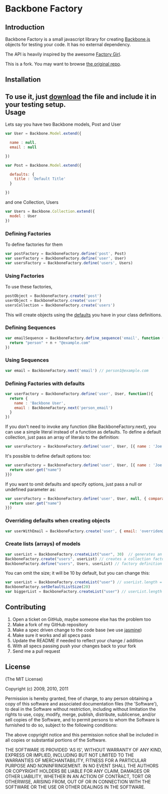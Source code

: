 Backbone Factory
================

Introduction
------------

Backbone Factory is a small javascript library for creating [Backbone.js](http://documentcloud.github.com/backbone/) objects for testing your code. It has no external dependency. 

The API is heavily inspired by the awesome [Factory Girl](https://github.com/thoughtbot/factory_girl).

This is a fork. You may want to browse [the original repo](https://github.com/SupportBee/Backbone-Factory).


Installation
------------

To use it, just [download](https://github.com/ejosafat/Backbone-Factory/raw/master/public/javascripts/backbone-factory.js) the file and include it in your testing setup.  
Usage
-----

Lets say you have two Backbone models, Post and User

```javascript
var User = Backbone.Model.extend({

  name : null,
  email : null

})

var Post = Backbone.Model.extend({

  defaults: {
    title : 'Default Title'
  }

})
```

and one Collection, Users

```javascript
var Users = Backbone.Collection.extend({
  model : User
})
```

### Defining Factories

To define factories for them

```javascript
var postFactory = BackboneFactory.define('post', Post)
var userFactory = BackboneFactory.define('user', User)
var usersFactory = BackboneFactory.define('users', Users)
```

### Using Factories

To use these factories, 

```javascript
postObject = BackboneFactory.create('post')
userObject = BackboneFactory.create('user')
usersCollection = BackboneFactory.create('users')
```

This will create objects using the [defaults](http://documentcloud.github.com/backbone/#Model-defaults) you have in your class definitions.


### Defining Sequences 

```javascript
var emailSequence = BackboneFactory.define_sequence('email', function (n) {
  return "person" + n + "@example.com"
})
```

### Using Sequences

```javascript
var email = BackboneFactory.next('email') // person1@example.com
```

### Defining Factories with defaults

```javascript
var userFactory = BackboneFactory.define('user', User, function(){
  return {
    name : 'Backbone User',
    email : BackboneFactory.next('person_email')
  }
})
```

If you don't need to invoke any function (like BackboneFactory.next), you can use a simple literal instead of a function as defaults.
To define a default collection, just pass an array of literals to the definition:

```javascript
var usersFactory = BackboneFactory.define('user', User, [{ name : 'Joe', email : 'joe@example.com' }])
```

It's possible to define default options too:

```javascript
var usersFactory = BackboneFactory.define('user', User, [{ name : 'Joe', email : 'joe@example.com' }], { comparator : function (user) {
  return user.get("name")
}})
```

If you want to omit defaults and specify options, just pass a null or undefined parameter as:

```javascript
var usersFactory = BackboneFactory.define('user', User, null, { comparator : function (user) {
  return user.get("name")
}})
```

### Overriding defaults when creating objects

```javascript
var userWithEmail = BackboneFactory.create('user', { email: 'overriden@example.com' }, { collection : users }})
 ```

 ### Create lists (arrays) of models
 
```javascript
var userList = BackboneFactory.createList("user", 30)  // generates an array of 30 User models.
BackboneFactory.create("users", userList) // creates a collection factory initialized with the list
BackboneFactory.define("users", Users, userList) // factory definition with default initialization with the list
```

You can omit the size; it will be 10 by default, but you can change this:

```javascript
var userList = BackboneFactory.createList("user") // userList.length = 10
BackboneFactory.setDefaultListSize(20)
var biggerList = BackboneFactory.createList("user") // userList.length = 20
```

Contributing
------------

1. Open a ticket on GitHub, maybe someone else has the problem too
2. Make a fork of my GitHub repository
3. Make a spec driven change to the code base (we use [jasmine](http://pivotal.github.com/jasmine/))
5. Make sure it works and all specs pass
6. Update the README if needed to reflect your change / addition
7. With all specs passing push your changes back to your fork
8. Send me a pull request


License
-------

(The MIT License)

Copyright (c) 2009, 2010, 2011

Permission is hereby granted, free of charge, to any person obtaining
a copy of this software and associated documentation files (the
'Software'), to deal in the Software without restriction, including
without limitation the rights to use, copy, modify, merge, publish,
distribute, sublicense, and/or sell copies of the Software, and to
permit persons to whom the Software is furnished to do so, subject to
the following conditions:

The above copyright notice and this permission notice shall be
included in all copies or substantial portions of the Software.

THE SOFTWARE IS PROVIDED 'AS IS', WITHOUT WARRANTY OF ANY KIND,
EXPRESS OR IMPLIED, INCLUDING BUT NOT LIMITED TO THE WARRANTIES OF
MERCHANTABILITY, FITNESS FOR A PARTICULAR PURPOSE AND NONINFRINGEMENT.
IN NO EVENT SHALL THE AUTHORS OR COPYRIGHT HOLDERS BE LIABLE FOR ANY
CLAIM, DAMAGES OR OTHER LIABILITY, WHETHER IN AN ACTION OF CONTRACT,
TORT OR OTHERWISE, ARISING FROM, OUT OF OR IN CONNECTION WITH THE
SOFTWARE OR THE USE OR OTHER DEALINGS IN THE SOFTWARE.




